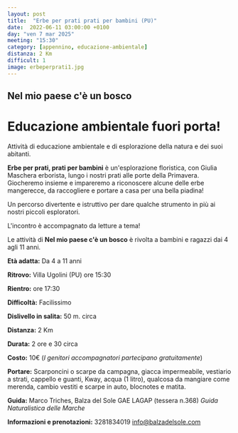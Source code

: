 ```yaml
---
layout: post
title:  "Erbe per prati prati per bambini (PU)"
date:  2022-06-11 03:00:00 +0100
day: "ven 7 mar 2025"
meeting: "15:30"
category: [appennino, educazione-ambientale]
distanza: 2 Km
difficult: 1
image: erbeperprati1.jpg
---
```


## Nel mio paese c'è un bosco  

# Educazione ambientale fuori porta! 

Attività di educazione ambientale e di esplorazione della natura e dei suoi abitanti.

**Erbe per prati, prati per bambini** è un'esplorazione floristica, con Giulia Maschera erborista, lungo i nostri prati alle porte della Primavera.
Giocheremo insieme e impareremo a riconoscere alcune delle erbe mangerecce, da raccogliere e portare a casa per una bella piadina!

Un percorso divertente e istruttivo per dare qualche strumento in più ai nostri piccoli esploratori.

L'incontro è accompagnato da letture a tema!

Le attività di **Nel mio paese c'è un bosco** è rivolta a bambini e ragazzi dai 4 agli 11 anni.


**Età adatta:** Da 4 a 11 anni

**Ritrovo:** Villa Ugolini (PU) ore 15:30

**Rientro:** ore 17:30

**Difficoltà:** Facilissimo 

**Dislivello in salita:**  50 m. circa

**Distanza:** 2 Km

**Durata:** 2 ore e 30 circa

**Costo:** 10€ (*I genitori accompagnatori partecipano gratuitamente*)

**Portare:** Scarponcini o scarpe da campagna, giacca impermeabile, vestiario a strati, cappello e guanti, Kway, acqua (1 litro), qualcosa da mangiare come merenda, cambio vestiti e scarpe in auto, blocnotes e matita. 

**Guida:** Marco Triches, Balza del Sole GAE LAGAP (tessera n.368)
*Guida Naturalistica delle Marche*

**Informazioni e prenotazioni:** 3281834019 info@balzadelsole.com
